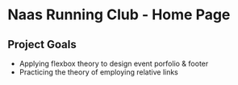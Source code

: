 <h1>Naas Running Club - Home Page</h1>
<h2>Project Goals</h2>
<ul>
  <li>Applying flexbox theory to design event porfolio & footer</li>
  <li>Practicing the theory of employing relative links</li>
  </ul>
